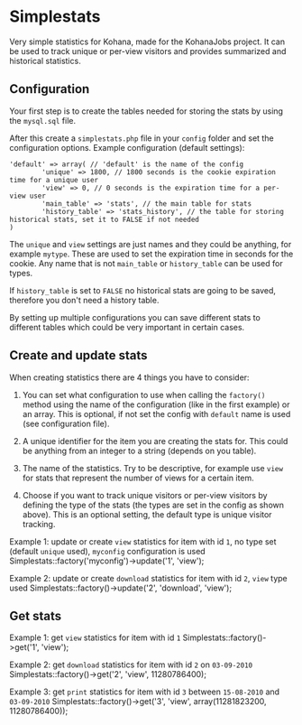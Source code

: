 Simplestats
===========

Very simple statistics for Kohana, made for the KohanaJobs project.
It can be used to track unique or per-view visitors and provides summarized and historical statistics.

Configuration
-------------

Your first step is to create the tables needed for storing the stats by using the `mysql.sql` file.

After this create a `simplestats.php` file in your `config` folder and set the configuration options.
Example configuration (default settings):

	'default' => array( // 'default' is the name of the config
			'unique' => 1800, // 1800 seconds is the cookie expiration time for a unique user
			'view' => 0, // 0 seconds is the expiration time for a per-view user
			'main_table' => 'stats', // the main table for stats
			'history_table' => 'stats_history', // the table for storing historical stats, set it to FALSE if not needed
	)

The `unique` and `view` settings are just names and they could be anything, for example `mytype`.
These are used to set the expiration time in seconds for the cookie. Any name that is not `main_table` or `history_table` can be used for types.

If `history_table` is set to `FALSE` no historical stats are going to be saved, therefore you don't need a history table.

By setting up multiple configurations you can save different stats to different tables which could be
very important in certain cases.


Create and update stats
-----------------------

When creating statistics there are 4 things you have to consider:

1. You can set what configuration to use when calling the `factory()` method using the name of the configuration (like in the first example) or an array. This is optional, if not set the config with `default` name is used (see configuration file).

2. A unique identifier for the item you are creating the stats for. This could be anything from an integer to a string (depends on you table).

3. The name of the statistics. Try to be descriptive, for example use `view` for stats that represent the number of views for a certain item.

4. Choose if you want to track unique visitors or per-view visitors by defining the type of the stats (the types are set in the config as shown above). This is an optional setting, the default type is unique visitor tracking.


Example 1: update or create `view` statistics for item with id `1`, no type set (default `unique` used), `myconfig` configuration is used
	Simplestats::factory('myconfig')->update('1', 'view');

Example 2: update or create `download` statistics for item with id `2`, `view` type used
	Simplestats::factory()->update('2', 'download', 'view');




Get stats
---------

Example 1: get `view` statistics for item with id `1`
	Simplestats::factory()->get('1', 'view');

Example 2: get `download` statistics for item with id `2` on `03-09-2010`
	Simplestats::factory()->get('2', 'view', 11280786400);

Example 3: get `print` statistics for item with id `3` between `15-08-2010` and `03-09-2010`
	Simplestats::factory()->get('3', 'view', array(11281823200, 11280786400));